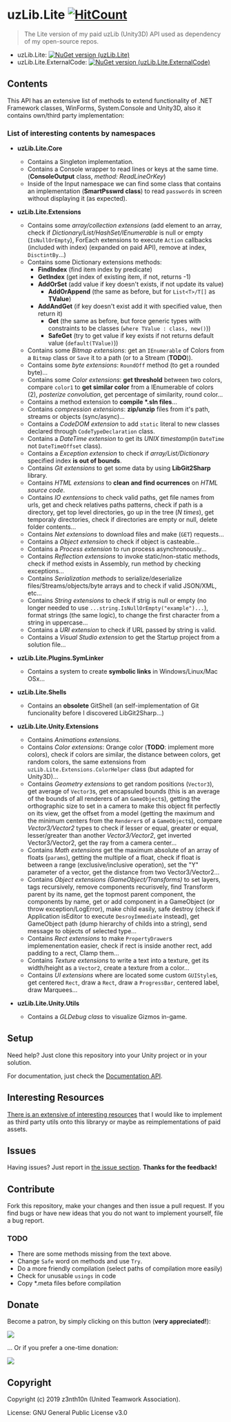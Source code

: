 # uzLib.Lite [![HitCount](http://hits.dwyl.io/uta-org/uzLibLite.svg)](http://hits.dwyl.io/uta-org/uzLibLite)

> The Lite version of my paid uzLib (Unity3D) API used as dependency of my open-source repos.

* uzLib.Lite: [![NuGet version (uzLib.Lite)](https://img.shields.io/nuget/v/uzLib.Lite.svg?style=flat-square)](https://www.nuget.org/packages/uzLib.Lite/)
* uzLib.Lite.ExternalCode: [![NuGet version (uzLib.Lite.ExternalCode)](https://img.shields.io/nuget/v/uzLib.Lite.ExternalCode.svg?style=flat-square)](https://www.nuget.org/packages/uzLib.Lite.ExternalCode/)

## Contents

This API has an extensive list of methods to extend functionality of .NET Framework classes, WinForms, System.Console and Unity3D, also it contains own/third party implementation:

### List of interesting contents by namespaces

- **uzLib.Lite.Core**
	- Contains a Singleton implementation.
	- Contains a Console wrapper to read lines or keys at the same time. (**ConsoleOutput** class, *method: ReadLineOrKey*)
	- Inside of the Input namespace we can find some class that contains an implementation (**SmartPsswrd class**) to read `passwords` in screen without displaying it (as expected).

- **uzLib.Lite.Extensions**
	- Contains some *array/collection extensions* (add element to an array, check if *Dictionary/List/HashSet/IEnumerable* is null or empty (`IsNullOrEmpty`), ForEach extensions to execute `Action` callbacks (included with index) (expanded on paid API), remove at index, `DisctintBy`...)
	- Contains some Dictionary extensions methods:
		- **FindIndex** (find item index by predicate)
		- **GetIndex** (get index of existing item, if not, returns -1)
		- **AddOrSet** (add value if key doesn't exists, if not update its value)
			- **AddOrAppend** (the same as before, but for `List<T>/T[]` as **TValue**)
		- **AddAndGet** (if key doesn't exist add it with specified value, then return it)
			- **Get** (the same as before, but force generic types with constraints to be classes (`where TValue : class, new()`))
			- **SafeGet** (try to get value if key exists if not returns default value (`default(TValue)`))
	- Contains some *Bitmap extensions*: get an `IEnumerable` of Colors from a `Bitmap` class or `Save` it to a path (or to a Stream (**TODO**)).
	- Contains some *byte extensions*: `RoundOff` method (to get a rounded byte)...
	- Contains some *Color extensions*: **get threshold** between two colors, compare `color1` to **get similar color** from a IEnumerable of colors (2), *posterize convolution*, get percentage of similarity, round color...
	- Contains a method extension to **compile \*.sln files**... 
	- Contains *compression extensions*: **zip/unzip** files from it's path, streams or objects (sync/async)...
	- Contains a *CodeDOM extension* to add `static` literal to new classes declared through `CodeTypeDeclaration` class.
	- Contains a *DateTime extension* to get its *UNIX timestamp*(in `DateTime` not `DateTimeOffset` class).
	- Contains a *Exception extension* to check if *array/List/Dictionary* specified index **is out of bounds**.
	- Contains *Git extensions* to get some data by using **LibGit2Sharp** library.
	- Contains *HTML extensions* to **clean and find ocurrences** on *HTML source code*.
	- Contains *IO exntensions* to check valid paths, get file names from urls, get and check relatives paths patterns, check if path is a directory, get top level directories, go up in the tree (*N times*), get temporaly directories, check if directories are empty or null, delete folder contents...
	- Contains *Net extensions* to download files and make (`GET`) requests...
	- Contains a *Object extension* to check if object is casteable...
	- Contains a *Process extension* to run process asynchronously...
	- Contains *Reflection extensions* to invoke static/non-static methods, check if method exists in Assembly, run method by checking exceptions...
	- Contains *Serialization methods* to serialize/deserialize files/Streams/objects/byte arrays and to check if valid JSON/XML, etc...
	- Contains *String extensions* to check if strig is null or empty (no longer needed to use `...string.IsNullOrEmpty("example")...`), format strings (the same logic), to change the first character from a string in uppercase... 
	- Contains a *URI extension* to check if URL passed by string is valid.
	- Contains a *Visual Studio extension* to get the Startup project from a solution file...

- **uzLib.Lite.Plugins.SymLinker**
	- Contains a system to create **symbolic links** in Windows/Linux/Mac OSx...

- **uzLib.Lite.Shells**
	- Contains an **obsolete** GitShell (an self-implementation of Git funcionality before I discovered LibGit2Sharp...)

- **uzLib.Lite.Unity.Extensions**
	- Contains *Animations extensions*.
	- Contains *Color extensions*: Orange color (**TODO**: implement more colors), check if colors are similar, the distance between colors, get random colors, the same extensions from `uzLib.Lite.Extensions.ColorHelper` class (but adapted for Unity3D)...
	- Contains *Geometry extensions* to get random positions (`Vector3`), get average of `Vector3`s, get encapsuled bounds (this is an average of the bounds of all renderers of an `GameObject`s), getting the orthographic size to set in a camera to make this object fit perfectly on its view, get the offset from a model (getting the maximum and the minimum centers from the `Renderer`s of a `GameObject`s), compare *Vector3/Vector2* types to check if lesser or equal, greater or equal, lesser/greater than another *Vector3/Vector2*, get inverted Vector3/Vector2, get the ray from a camera center...
	- Contains *Math extensions* get the maximum absolute of an array of floats (`params`), getting the multiple of a float, check if float is between a range (exclusive/inclusive operation), set the "Y" parameter of a vector, get the distance from two Vector3/Vector2...
	- Contains *Object extensions (GameObject/Transforms)* to set layers, tags recursively, remove components recurisvely, find Transform parent by its name, get the topmost parent component, the components by name, get or add component in a GameObject (or throw exception/LogError), make child easily, safe destroy (check if Application isEditor to execute `DesroyImmediate` instead), get GameObject path (dump hierarchy of childs into a string), send message to objects of selected type...
	- Contains *Rect extensions* to make `PropertyDrawer`s implemenentation easier, check if rect is inside another rect, add padding to a rect, Clamp them...
	- Contains *Texture extensions* to write a text into a texture, get its width/height as a `Vector2`, create a texture from a color...
	- Contains *UI extensions* where are located some custom `GUIStyle`s, get centered `Rect`, draw a `Rect`, draw a `ProgressBar`, centered label, draw Marquees...

- **uzLib.Lite.Unity.Utils**
	- Contains a *GLDebug class* to visualize Gizmos in-game.

## Setup

Need help? Just clone this repository into your Unity project or in your solution.

For documentation, just check the [Documentation API](http://dev.z3nth10n.net/dev/assets/uzlib.lite/docs).

## Interesting Resources

[There is an extensive of interesting resources](/docs/Interesting%20Resources/) that I would like to implement as third party utils onto this libraryy or maybe as reimplementations of paid assets.

## Issues

Having issues? Just report in [the issue section](/issues). **Thanks for the feedback!**

## Contribute

Fork this repository, make your changes and then issue a pull request. If you find bugs or have new ideas that you do not want to implement yourself, file a bug report.

### TODO

- There are some methods missing from the text above.
- Change `Safe` word on methods and use `Try`.
- Do a more friendly compilation (select paths of compilation more easily)
- Check for unusable `usings` in code
- Copy *.meta files before compilation

## Donate

Become a patron, by simply clicking on this button (**very appreciated!**):

[![](https://c5.patreon.com/external/logo/become_a_patron_button.png)](https://www.patreon.com/z3nth10n)

... Or if you prefer a one-time donation:

[![](https://www.paypalobjects.com/en_US/i/btn/btn_donateCC_LG.gif)](https://paypal.me/z3nth10n)

## Copyright

Copyright (c) 2019 z3nth10n (United Teamwork Association).

License: GNU General Public License v3.0
